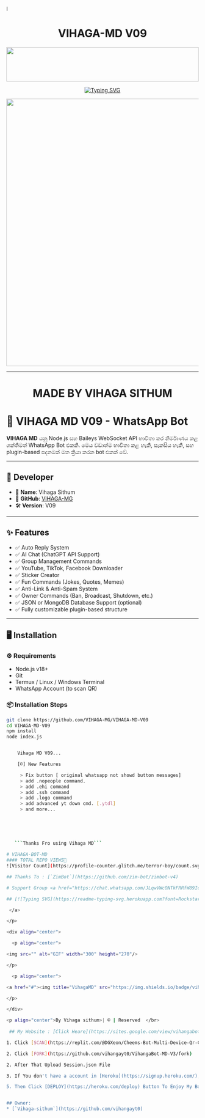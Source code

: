l
<h1 align="center">VIHAGA-MD V09</h1>

<img src="https://i.imgur.com/dBaSKWF.gif" height="90" width="100%">

<p align="center">
<a href="https://git.io/typing-svg"><img src="https://readme-typing-svg.demolab.com?font=Fira+Code&weight=700&size=33&pause=1000&color=5513F7&width=435&lines=VIHAGA+MD+WHATSAPP+BOT" alt="Typing SVG" /></a>
</p>
<p align="center">
<a href="https://github.com/VajiraTechOfficial/">
    <img src="https://i.ibb.co/dTCVJJb/temp-image.jpg"  width="700px">
</a>
<hr>


<div align="center">
 
  <h1>MADE BY VIHAGA SITHUM</h1>
</div>

# 🤖 VIHAGA MD V09 - WhatsApp Bot

**VIHAGA MD** යනු Node.js සහ Baileys WebSocket API භාවිතා කර නිර්මාණය කළ ශක්තිමත් WhatsApp Bot එකකි. මෙය වඩාත්ම භාවිතා කළ හැකි, සැකසිය හැකි, සහ plugin-based පදනමක් මත ක්‍රියා කරන bot එකක් වේ.

---

## 👤 Developer

- 🔸 **Name**: Vihaga Sithum
- 🔗 **GitHub**: [VIHAGA-MG](https://github.com/VIHAGA-MG)
- 🛠️ **Version**: V09

---

## ✨ Features

- ✅ Auto Reply System
- ✅ AI Chat (ChatGPT API Support)
- ✅ Group Management Commands
- ✅ YouTube, TikTok, Facebook Downloader
- ✅ Sticker Creator
- ✅ Fun Commands (Jokes, Quotes, Memes)
- ✅ Anti-Link & Anti-Spam System
- ✅ Owner Commands (Ban, Broadcast, Shutdown, etc.)
- ✅ JSON or MongoDB Database Support (optional)
- ✅ Fully customizable plugin-based structure

---

## 🖥️ Installation

### ⚙️ Requirements

- Node.js v18+
- Git
- Termux / Linux / Windows Terminal
- WhatsApp Account (to scan QR)

### 📦 Installation Steps

```bash
git clone https://github.com/VIHAGA-MG/VIHAGA-MD-V09
cd VIHAGA-MD-V09
npm install
node index.js


    Vihaga MD V09...

    [©] New Features

     > Fix button [ original whatsapp not showd button messages]
     > add .nopeople command.
     > add .ehi command
     > add .ssh command
     > add .logo command
     > add advanced yt down cmd. [.ytdl]
     > and more...
    
   
   
   
   
   ```Thanks Fro using Vihaga MD```

# VIHAGA-BOT-MD
#### TOTAL REPO VIEWS📍
![Visitor Count](https://profile-counter.glitch.me/terror-boy/count.svg)

## Thanks To : [`ZimBot`](https://github.com/zim-bot/zimbot-v4)

# Support Group <a href="https://chat.whatsapp.com/JLqwVWcONTkFRRfW89IcR5"><img alt="WhatsApp" src="https://img.shields.io/badge/-Whatsapp%20Group-lightgrey?style=for-the-badge&logo=whatsapp&logoColor=white"/></a>

## [![Typing SVG](https://readme-typing-svg.herokuapp.com?font=Rockstar-ExtraBold&color=F33A6A&lines=WELCOME+TO+VIHANGA+MD+WA+BOT.;CREATED+BY+VIHANGA+YT;BEST+MULTIDEVICE+WA+BOT;THANKS+FOR+VISITING+MY+GIT)](https://git.io/typing-svg)

 </a>

</p>

<div align="center">

  <p align="center">

<img src="" alt="GIF" width="300" height="270"/>

</p>

  <p align="center">

<a href="#"><img title="VihagaMD" src="https://img.shields.io/badge/vihanga-md-green?colorA=%23ff0000&colorB=%23017e40&style=for-the-badge"></a>

</p>

</div>

<p align="center">By Vihaga sithum>| © | Reserved  </br> 
 
 ## My Website : [Click Heare](https://sites.google.com/view/vihangabot-md/vihangamd)

1. Click [SCAN](https://replit.com/@DGXeon/Cheems-Bot-Multi-Device-Qr-Code-Generator?output%20only=1&lite=1#index.js) and scan QR through Whatsapp Linked Devices Option in Your WhatsApp App.

2. Click [FORK](https://github.com/vihangayt0/VihangaBot-MD-V3/fork)

2. After That Upload Session.json File

3. If You don't have a account in [Heroku](https://signup.heroku.com/), Create a account.

5. Then Click [DEPLOY](https://heroku.com/deploy) Button To Enjoy My Bot.


## Owner:
* [`Vihaga-sithum`](https://github.com/vihangayt0)
